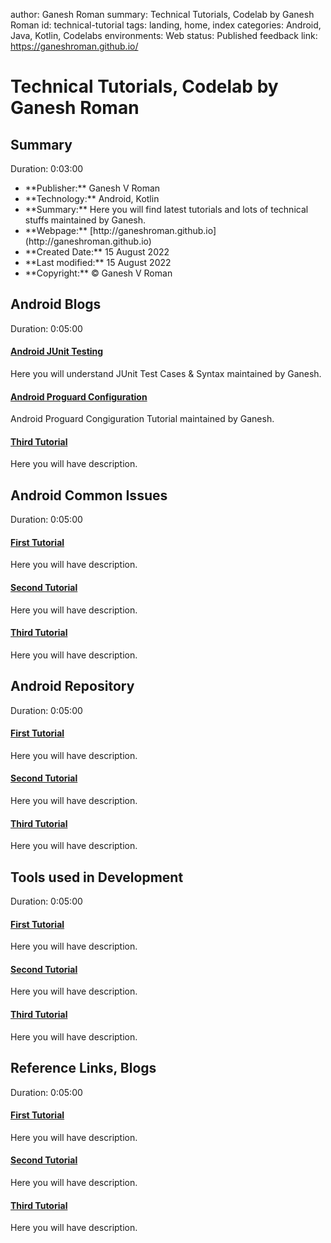 author: Ganesh Roman
summary: Technical Tutorials, Codelab by Ganesh Roman
id: technical-tutorial
tags: landing, home, index
categories: Android, Java, Kotlin, Codelabs
environments: Web
status: Published
feedback link: https://ganeshroman.github.io/

# Technical Tutorials, Codelab by Ganesh Roman


## Summary 
Duration: 0:03:00


<ul>
<li> **Publisher:**  Ganesh V Roman 
<li> **Technology:**  Android, Kotlin 
<li> **Summary:**  Here you will find latest tutorials and lots of technical stuffs maintained by Ganesh.
<li> **Webpage:**  [http://ganeshroman.github.io](http://ganeshroman.github.io)
<li> **Created Date:** 15 August 2022
<li> **Last modified:** 15 August 2022 
<li> **Copyright:** © Ganesh V Roman 
</ul>




## Android Blogs 
Duration: 0:05:00


#### [Android JUnit Testing](http://ganeshroman.github.io/blogs/2/android-j-unit-testing/index.html#0)
Here you will understand JUnit Test Cases & Syntax maintained by Ganesh.


#### [Android Proguard Configuration](http://ganeshroman.github.io/blogs/3/android-proguard-config/index.html#0)
Android Proguard Congiguration Tutorial maintained by Ganesh.


#### [Third Tutorial](https://ganeshroman.github.io/)
Here you will have description.





## Android Common Issues
Duration: 0:05:00

#### [First Tutorial](https://ganeshroman.github.io/)
Here you will have description.


#### [Second Tutorial](https://ganeshroman.github.io/)
Here you will have description.


#### [Third Tutorial](https://ganeshroman.github.io/)
Here you will have description.








## Android Repository
Duration: 0:05:00


#### [First Tutorial](https://ganeshroman.github.io/)
Here you will have description.


#### [Second Tutorial](https://ganeshroman.github.io/)
Here you will have description.


#### [Third Tutorial](https://ganeshroman.github.io/)
Here you will have description.







## Tools used in Development
Duration: 0:05:00

#### [First Tutorial](https://ganeshroman.github.io/)
Here you will have description.


#### [Second Tutorial](https://ganeshroman.github.io/)
Here you will have description.


#### [Third Tutorial](https://ganeshroman.github.io/)
Here you will have description.








## Reference Links, Blogs
Duration: 0:05:00

#### [First Tutorial](https://ganeshroman.github.io/)
Here you will have description.


#### [Second Tutorial](https://ganeshroman.github.io/)
Here you will have description.


#### [Third Tutorial](https://ganeshroman.github.io/)
Here you will have description.








